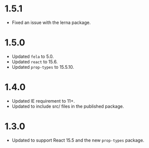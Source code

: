 # 1.5.1
* Fixed an issue with the lerna package.

# 1.5.0
* Updated `fela` to 5.0.
* Updated `react` to 15.6.
* Updated `prop-types` to 15.5.10.

# 1.4.0
* Updated IE requirement to 11+.
* Updated to include src/ files in the published package.

# 1.3.0
* Updated to support React 15.5 and the new `prop-types` package.
